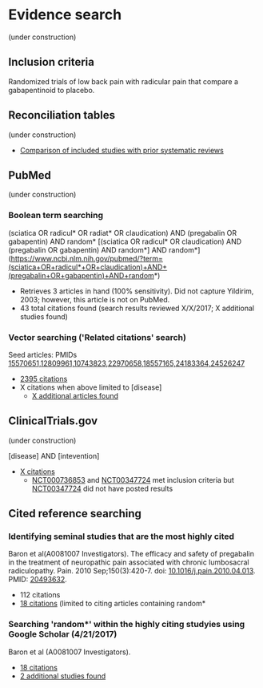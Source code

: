 # Evidence search
(under construction)

## Inclusion criteria
Randomized trials of low back pain with radicular pain that compare a gabapentinoid to placebo.

## Reconciliation tables
(under construction)

* [Comparison of included studies with prior systematic reviews](../../tree/master/reconciliation-tables/)

## PubMed
(under construction)

### Boolean term searching
(sciatica OR radicul\* OR radiat\* OR claudication) AND (pregabalin OR gabapentin) AND random\*
[(sciatica OR radicul\* OR claudication) AND (pregabalin OR gabapentin) AND random\*] AND random\*](https://www.ncbi.nlm.nih.gov/pubmed/?term=(sciatica+OR+radicul*+OR+claudication)+AND+(pregabalin+OR+gabapentin)+AND+random*)
* Retrieves 3 articles in hand (100% sensitivity). Did not capture Yildirim, 2003; however, this article is not on PubMed.
* 43 total citations found (search results reviewed X/X/2017; X additional studies found)

### Vector searching ('Related citations' search)
Seed articles: PMIDs [15570651,12809961,10743823,22970658,18557165,24183364,24526247](https://www.ncbi.nlm.nih.gov/pubmed?cmd=Search&tool=SUMSearch2plugins&otool=kumclib&term=15570651%2012809961%2010743823%2022970658%2018557165%2024183364%2024526247)
* [2395 citations](https://www.ncbi.nlm.nih.gov/pubmed?linkname=pubmed_pubmed&from_uid=15570651,12809961,10743823,22970658,18557165,24183364,24526247)
* X citations when above limited to [disease]
  * [X additional articles found](https://www.ncbi.nlm.nih.gov/pubmed?linkname=pubmed_pubmed&from_uid=15570651)

## ClinicalTrials.gov
(under construction)

[disease] AND [intevention]
* [X citations](https://clinicaltrials.gov/ct2/results?term=Tramadol+AND+placebo+AND+chronic+AND+back+pain+&Search=Search)
  * [NCT000736853](https://clinicaltrials.gov/ct2/show/NCT000736853) and [NCT00347724](https://clinicaltrials.gov/ct2/show/NCT00347724) met inclusion criteria but [NCT00347724](https://clinicaltrials.gov/ct2/show/NCT00347724) did not have posted results

## Cited reference searching
### Identifying seminal studies that are the most highly cited
Baron et al(A0081007 Investigators). The efficacy and safety of pregabalin in the treatment of neuropathic pain associated with chronic lumbosacral radiculopathy. Pain. 2010 Sep;150(3):420-7. doi: [10.1016/j.pain.2010.04.013](http://dx.doi.org/10.1016/j.pain.2010.04.013). PMID: [20493632](http://pubmed.gov/20493632).
 * 112 citations
 * [18 citations](https://scholar.google.com/scholar?q=random*&btnG=&hl=en&as_sdt=2005&sciodt=0%2C5&cites=1956521689944915031&scipsc=1) (limited to citing articles containing random\*

### Searching 'random*' within the highly citing studyies using Google Scholar (4/21/2017)
Baron et al (A0081007 Investigators). 
* [18 citations](https://scholar.google.com/scholar?q=random*&btnG=&hl=en&as_sdt=2005&sciodt=0%2C5&cites=1956521689944915031&scipsc=1)
* [2 additional studies found](https://pubmed.gov/25503625,27045252)
